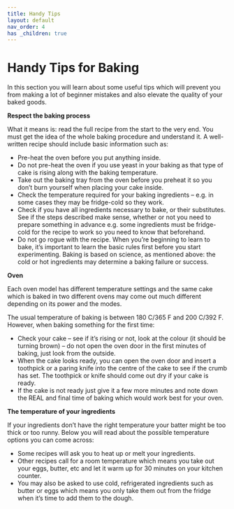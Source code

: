 ```yaml
---
title: Handy Tips
layout: default
nav_order: 4
has _children: true
---
```



<h1>Handy Tips for Baking</h1>


In this section you will learn about some useful tips which will prevent you from making a lot of beginner mistakes and also elevate the quality of your baked goods.

**Respect the baking process**

What it means is: read the full recipe from the start to the very end. You must get the idea of the whole baking procedure and understand it. A well-written recipe should include basic information such as:


-	Pre-heat the oven before you put anything inside.
-	Do not pre-heat the oven if you use yeast in your baking as that type of cake is rising along with the baking temperature.
-	Take out the baking tray from the oven before you preheat it so you don’t burn yourself when placing your cake inside.
-	Check the temperature required for your baking ingredients –  e.g. in some cases they may be fridge-cold so they work.
-	Check if you have all ingredients necessary to bake, or their substitutes. See if the steps described make sense, whether or not you need to prepare something in advance e.g. some ingredients must be fridge-cold for the recipe to work so you need to know that beforehand.
- Do not go rogue with the recipe. When you’re beginning to learn to bake, it’s important to learn the basic rules first before you start experimenting. Baking is based on science, as mentioned above: the cold or hot ingredients may determine a baking failure or success.


**Oven** 

Each oven model has different temperature settings and the same cake which is baked in two different ovens may come out much different depending on its power and the modes. 

The usual temperature of baking is between 180 C/365 F and 200 C/392 F. However, when baking something for the first time:

-	Check your cake – see if it’s rising or not, look at the colour (it should be turning brown) – do not open the oven door in the first minutes of baking, just look from the outside. 
-	When the cake looks ready, you can open the oven door and insert a toothpick or a paring knife into the centre of the cake to see if the crumb has set. The toothpick or knife should come out dry if your cake is ready.
-	If the cake is not ready just give it a few more minutes and note down the REAL and final time of baking which would work best for your oven.


**The temperature of your ingredients**

If your ingredients don’t have the right temperature your batter might be too thick or too runny. Below you will read about the possible temperature options you can come across:

-	Some recipes will ask you to heat up or melt your ingredients.
-	Other recipes call for a room temperature which means you take out your eggs, butter, etc and let it warm up for 30 minutes on your kitchen counter.
-	You may also be asked to use cold, refrigerated ingredients such as butter or eggs which means you only take them out from the fridge when it’s time to add them to the dough.
